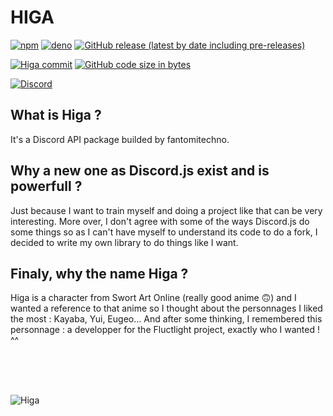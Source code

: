 # HIGA

[![npm](https://img.shields.io/npm/v/higa?style=for-the-badge)](https://www.npmjs.com/package/higa)
[![deno](https://img.shields.io/github/v/release/fantomitechno/Higa?include_prereleases&color=blue&label=deno&style=for-the-badge)](https://deno.land/x/higa)
[![GitHub release (latest by date including pre-releases)](https://img.shields.io/github/v/release/fantomitechno/Higa?include_prereleases&style=for-the-badge)](https://github.com/fantomitechno/Higa/releases)

[![Higa commit](https://img.shields.io/github/last-commit/fantomitechno/Higa?style=for-the-badge)](https://github.com/fantomitechno/Higa)
[![GitHub code size in bytes](https://img.shields.io/github/languages/code-size/fantomitechno/Higa?style=for-the-badge)](https://github.com/fantomitechno/Higa)

[![Discord](https://img.shields.io/discord/932885182543982603?logo=discord&logoColor=white&style=for-the-badge)](https://discord.gg/VhSR3ARYb7)

## What is Higa ?

It's a Discord API package builded by fantomitechno.

## Why a new one as Discord.js exist and is powerfull ?

Just because I want to train myself and doing a project like that can be very interesting. More over, I don't agree with some of the ways Discord.js do some things so as I can't have myself to understand its code to do a fork, I decided to write my own library to do things like I want.

## Finaly, why the name Higa ?

Higa is a character from Swort Art Online (really good anime 🙃) and I wanted a reference to that anime so I thought about the personnages I liked the most : Kayaba, Yui, Eugeo... And after some thinking, I remembered this personnage : a developper for the Fluctlight project, exactly who I wanted ! ^^

<br><br><br>

![Higa](https://repository-images.githubusercontent.com/449401958/bc8d5876-fec3-4e0c-a047-be19a89068ca)
